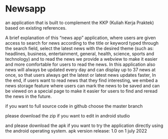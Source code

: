 # Newsapp
an application that is built to complement the KKP (Kuliah Kerja Praktek) based on existing references.

A brief explanation of this “news app” application, where users are given access to search for news according to the title or keyword typed through the search field, select the latest news with the desired theme (such as: headlines, business, entertainment, general, health, science, sports and technology) and to read the news we provide a webview to make it easier and more comfortable for users to read the news.
In this application also news will always be updated every day and can display up to 37 news at once, so that users always get the latest or latest news updates faster,
In the end, if users want to read news that they find interesting, we embed a news storage feature where users can mark the news to be saved and can be viewed on a special page to make it easier for users to find and reread the news in the future.

if you want to full source code in github choose the master branch

please download the zip if you want to edit in android studio

and please download the apk if you want to try the application directly using the android operating system.
apk version release:
1.0 on 1 july 2022
